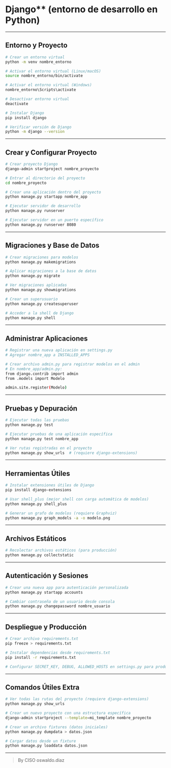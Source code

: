 # Django** (entorno de desarrollo en Python)

---

## **Entorno y Proyecto**

```bash
# Crear un entorno virtual
python -m venv nombre_entorno

# Activar el entorno virtual (Linux/macOS)
source nombre_entorno/bin/activate

# Activar el entorno virtual (Windows)
nombre_entorno\Scripts\activate

# Desactivar entorno virtual
deactivate

# Instalar Django
pip install django

# Verificar versión de Django
python -m django --version
```

---

## **Crear y Configurar Proyecto**

```bash
# Crear proyecto Django
django-admin startproject nombre_proyecto

# Entrar al directorio del proyecto
cd nombre_proyecto

# Crear una aplicación dentro del proyecto
python manage.py startapp nombre_app

# Ejecutar servidor de desarrollo
python manage.py runserver

# Ejecutar servidor en un puerto específico
python manage.py runserver 8080
```

---

## **Migraciones y Base de Datos**

```bash
# Crear migraciones para modelos
python manage.py makemigrations

# Aplicar migraciones a la base de datos
python manage.py migrate

# Ver migraciones aplicadas
python manage.py showmigrations

# Crear un superusuario
python manage.py createsuperuser

# Acceder a la shell de Django
python manage.py shell
```

---

## **Administrar Aplicaciones**

```bash
# Registrar una nueva aplicación en settings.py
# Agregar nombre_app a INSTALLED_APPS

# Crear archivo admin.py para registrar modelos en el admin
# En nombre_app/admin.py:
from django.contrib import admin
from .models import Modelo

admin.site.register(Modelo)
```

---

## **Pruebas y Depuración**

```bash
# Ejecutar todas las pruebas
python manage.py test

# Ejecutar pruebas de una aplicación específica
python manage.py test nombre_app

# Ver rutas registradas en el proyecto
python manage.py show_urls  # (requiere django-extensions)
```

---

## **Herramientas Útiles**

```bash
# Instalar extensiones útiles de Django
pip install django-extensions

# Usar shell_plus (mejor shell con carga automática de modelos)
python manage.py shell_plus

# Generar un grafo de modelos (requiere Graphviz)
python manage.py graph_models -a -o modelo.png
```

---

## **Archivos Estáticos**

```bash
# Recolectar archivos estáticos (para producción)
python manage.py collectstatic
```

---

## **Autenticación y Sesiones**

```bash
# Crear una nueva app para autenticación personalizada
python manage.py startapp accounts

# Cambiar contraseña de un usuario desde consola
python manage.py changepassword nombre_usuario
```

---

## **Despliegue y Producción**

```bash
# Crear archivo requirements.txt
pip freeze > requirements.txt

# Instalar dependencias desde requirements.txt
pip install -r requirements.txt

# Configurar SECRET_KEY, DEBUG, ALLOWED_HOSTS en settings.py para producción
```

---

## **Comandos Útiles Extra**

```bash
# Ver todas las rutas del proyecto (requiere django-extensions)
python manage.py show_urls

# Crear un nuevo proyecto con una estructura específica
django-admin startproject --template=mi_template nombre_proyecto

# Crear un archivo fixtures (datos iniciales)
python manage.py dumpdata > datos.json

# Cargar datos desde un fixture
python manage.py loaddata datos.json
```

___________________________

> By CISO oswaldo.diaz 
